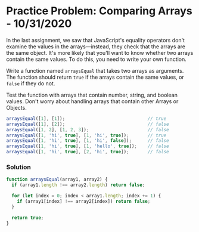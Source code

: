 
# Practice Problem: Comparing Arrays - 10/31/2020

In the last assignment, we saw that JavaScript's equality operators don't examine the values in the arrays—instead, they check that the arrays are the same object. It's more likely that you'll want to know whether two arrays contain the same values. To do this, you need to write your own function.

Write a function named `arraysEqual` that takes two arrays as arguments. The function should return `true` if the arrays contain the same values, or `false` if they do not.

Test the function with arrays that contain number, string, and boolean values. Don't worry about handling arrays that contain other Arrays or Objects.

```javascript
arraysEqual([1], [1]);                               // true
arraysEqual([1], [2]);                               // false
arraysEqual([1, 2], [1, 2, 3]);                      // false
arraysEqual([1, 'hi', true], [1, 'hi', true]);       // true
arraysEqual([1, 'hi', true], [1, 'hi', false]);      // false
arraysEqual([1, 'hi', true], [1, 'hello', true]);    // false
arraysEqual([1, 'hi', true], [2, 'hi', true]);       // false
```

### Solution

```javascript
function arraysEqual(array1, array2) {
  if (array1.length !== array2.length) return false;

  for (let index = 0; index < array1.length; index += 1) {
    if (array1[index] !== array2[index]) return false;
  }

  return true;
}
```

